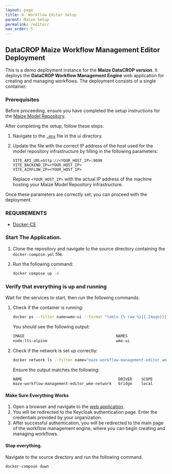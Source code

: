 ```yaml
---
layout: page
title: 4. Workflow Editor Setup
parent: Maize Setup
permalink: /editor/
nav_order: 5
---
```


## DataCROP Maize Workflow Management Editor Deployment
This is a demo deployment instance for the **Maize DataCROP version**. It deploys the **DataCROP Workflow Management Engine** web application for creating and managing workflows. The deployment consists of a single container.


### Prerequisites

Before proceeding, ensure you have completed the setup instructions for the [Maize Model Repository](https://github.com/datacrop/maize-model-repository). 

After completing the setup, follow these steps:

1. Navigate to the [`.env`](./ui/.env) file in the ui directory.
2. Update the file with the correct IP address of the host used for the model repository infrastructure by filling in the following parameters:

    ```plaintext
    VITE_API_URL=http://<YOUR_HOST_IP>:9090
    VITE_BACKEND_IP=<YOUR_HOST_IP>
    VITE_AIRFLOW_IP=<YOUR_HOST_IP>
    ```

   Replace `<YOUR_HOST_IP>` with the actual IP address of the machine hosting your Maize Model Repository infrastructure.

Once these parameters are correctly set, you can proceed with the deployment.

### REQUIREMENTS

- [Docker-CE](https://www.docker.com/)

### Start The Application.

1. Clone the repository and navigate to the source directory containing the `docker-compose.yml` file.
2. Run the following command:

    ```bash
    docker compose up -d
    ```


### Verify that everything is up and running

Wait for the services to start, then run the following commands:

1. Check if the container is running:

    ```bash
    docker ps --filter name=wme-ui --format "table {% raw %}{{.Image}}{% endraw %}\t{% raw %}{{.Names}}{% endraw %}"
    ```

    You should see the following output:

    ```bash
    IMAGE                                        NAMES
    node:lts-alpine                              wme-ui
    ```

2. Check if the network is set up correctly:

    ```bash
    docker network ls --filter name="maze-workflow-management-editor_wme-network" --format "table {% raw %}{{.Name}}{% endraw %}\t{% raw %}{{.Driver}}{% endraw %}\t{% raw %}{{.Scope}}{% endraw %}"
    ```

    Ensure the output matches the following:

    ```bash
    NAME                                          DRIVER    SCOPE
    maze-workflow-management-editor_wme-network   bridge    local
    ```


#### Make Sure Everything Works

1. Open a browser and navigate to the [web application](http://195.201.222.205:5173/MainPage/Warehouse).
2. You will be redirected to the Keycloak authentication page. Enter the credentials provided by your organization.
3. After successful authentication, you will be redirected to the main page of the workflow management engine, where you can begin creating and managing workflows.


#### Stop everything.

Navigate to the source directory and run the following command.

    docker-compose down
